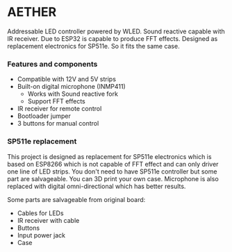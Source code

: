 # AETHER
Addressable LED controller powered by WLED. Sound reactive capable with IR receiver. Due to ESP32 is capable to produce FFT effects.
Designed as replacement electronics for SP511e. So it fits the same case.

### Features and components
- Compatible with 12V and 5V strips
- Built-on digital microphone (INMP411) 
    - Works with Sound reactive fork
    - Support FFT effects
- IR receiver for remote control
- Bootloader jumper
- 3 buttons for manual control

### SP511e replacement
This project is designed as replacement for SP511e electronics which is based on ESP8266 which is not capable of FFT effect and can only driver one line of LED strips.
You don't need to have SP511e controller but some part are salvageable. You can 3D print your own case.
Microphone is also replaced with digital omni-directional which has better results.

Some parts are salvageable from original board:
- Cables for LEDs
- IR receiver with cable
- Buttons
- Input power jack
- Case
